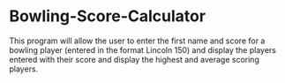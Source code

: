 # Bowling-Score-Calculator
This program will allow the user to enter the first name and score for a bowling player (entered in the format Lincoln 150) and display the players entered with their score and display the highest and average scoring players.
